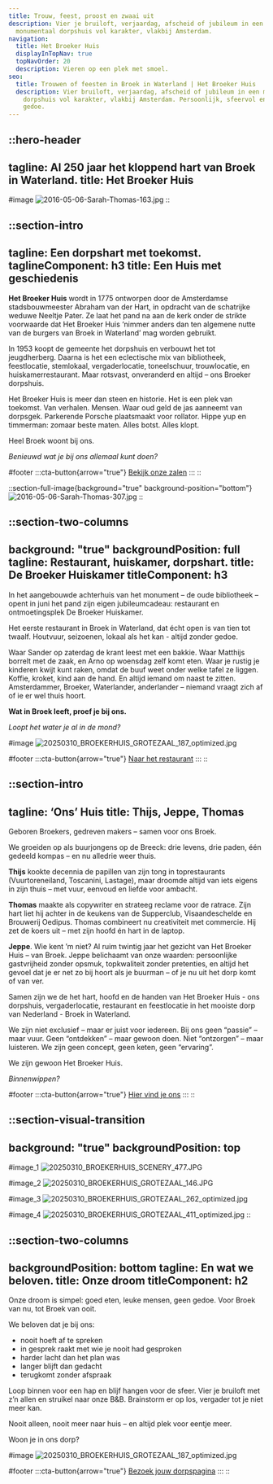 ```yaml
---
title: Trouw, feest, proost en zwaai uit
description: Vier je bruiloft, verjaardag, afscheid of jubileum in een
  monumentaal dorpshuis vol karakter, vlakbij Amsterdam.
navigation:
  title: Het Broeker Huis
  displayInTopNav: true
  topNavOrder: 20
  description: Vieren op een plek met smoel.
seo:
  title: Trouwen of feesten in Broek in Waterland | Het Broeker Huis
  description: Vier bruiloft, verjaardag, afscheid of jubileum in een monumentaal
    dorpshuis vol karakter, vlakbij Amsterdam. Persoonlijk, sfeervol en zonder
    gedoe.
---
```


::hero-header
---
tagline: Al 250 jaar het kloppend hart van Broek in Waterland.
title: Het Broeker Huis
---
#image
![2016-05-06-Sarah-Thomas-163.jpg](/Sarah_Thomas%20trouwen.png)
::

::section-intro
---
tagline: Een dorpshart met toekomst.
taglineComponent: h3
title: Een Huis met geschiedenis
---
**Het Broeker Huis** wordt in 1775 ontworpen door de Amsterdamse stadsbouwmeester Abraham van der Hart, in opdracht van de schatrijke weduwe Neeltje Pater. Ze laat het pand na aan de kerk onder de strikte voorwaarde dat Het Broeker Huis ‘nimmer anders dan ten algemene nutte van de burgers van Broek in Waterland’ mag worden gebruikt.

In 1953 koopt de gemeente het dorpshuis en verbouwt het tot jeugdherberg. Daarna is het een eclectische mix van bibliotheek, feestlocatie, stemlokaal, vergaderlocatie, toneelschuur, trouwlocatie, en huiskamerrestaurant. Maar rotsvast, onveranderd en altijd – ons Broeker dorpshuis.

Het Broeker Huis is meer dan steen en historie. Het is een plek van toekomst. Van verhalen. Mensen. Waar oud geld de jas aanneemt van dorpsgek. Parkerende Porsche plaatsmaakt voor rollator. Hippe yup en timmerman: zomaar beste maten. Alles botst. Alles klopt.

Heel Broek woont bij ons.

*Benieuwd wat je bij ons allemaal kunt doen?*

#footer
  :::cta-button{arrow="true"}
  [Bekijk onze zalen](/Trouwen%20&%20Feesten)
  :::
::

::section-full-image{background="true" background-position="bottom"}
![2016-05-06-Sarah-Thomas-307.jpg](/grote-zaal/2016-05-06-Sarah-Thomas-307.jpg)
::

::section-two-columns
---
background: "true"
backgroundPosition: full
tagline: Restaurant, huiskamer, dorpshart.
title: De Broeker Huiskamer
titleComponent: h3
---
In het aangebouwde achterhuis van het monument – de oude bibliotheek – opent in juni het pand zijn eigen jubileumcadeau: restaurant en ontmoetingsplek De Broeker Huiskamer.

Het eerste restaurant in Broek in Waterland, dat écht open is van tien tot twaalf. Houtvuur, seizoenen, lokaal als het kan - altijd zonder gedoe.

Waar Sander op zaterdag de krant leest met een bakkie. Waar Matthijs borrelt met de zaak, en Arno op woensdag zelf komt eten. Waar je rustig je kinderen kwijt kunt raken, omdat de buuf weet onder welke tafel ze liggen. Koffie, kroket, kind aan de hand. En altijd iemand om naast te zitten. Amsterdammer, Broeker, Waterlander, anderlander – niemand vraagt zich af of ie er wel thuis hoort.

**Wat in Broek leeft, proef je bij ons.**

*Loopt het water je al in de mond?*

#image
![20250310\_BROEKERHUIS\_GROTEZAAL\_187\_optimized.jpg](/Grote%20Zaal/20250310_BROEKERHUIS_GROTEZAAL_187_optimized.jpg)

#footer
  :::cta-button{arrow="true"}
  [Naar het restaurant](/Restaurant)
  :::
::

::section-intro
---
tagline: ‘Ons’ Huis
title: Thijs, Jeppe, Thomas
---
Geboren Broekers, gedreven makers – samen voor ons Broek.

We groeiden op als buurjongens op de Breeck: drie levens, drie paden, één gedeeld kompas – en nu alledrie weer thuis.

**Thijs** kookte decennia de papillen van zijn tong in toprestaurants (Vuurtoreneiland, Toscanini, Lastage), maar droomde altijd van iets eigens in zijn thuis – met vuur, eenvoud en liefde voor ambacht.

**Thomas** maakte als copywriter en strateeg reclame voor de ratrace. Zijn hart liet hij achter in de keukens van de Supperclub, Visaandeschelde en Brouwerij Oedipus. Thomas combineert nu creativiteit met commercie. Hij zet de koers uit – met zijn hoofd én hart in de laptop.

**Jeppe**. Wie kent ’m niet? Al ruim twintig jaar het gezicht van Het Broeker Huis – van Broek. Jeppe belichaamt van onze waarden: persoonlijke gastvrijheid zonder opsmuk, topkwaliteit zonder pretenties, en altijd het gevoel dat je er net zo bij hoort als je buurman – of je nu uit het dorp komt of van ver.

Samen zijn we de het hart, hoofd en de handen van Het Broeker Huis - ons dorpshuis, vergaderlocatie, restaurant en feestlocatie in het mooiste dorp van Nederland - Broek in Waterland.

We zijn niet exclusief – maar er juist voor iedereen. Bij ons geen “passie” – maar vuur. Geen “ontdekken” – maar gewoon doen. Niet “ontzorgen” – maar luisteren. We zijn geen concept, geen keten, geen “ervaring”.

We zijn gewoon Het Broeker Huis.

*Binnenwippen?*

#footer
  :::cta-button{arrow="true"}
  [Hier vind je ons](#)
  :::
::

::section-visual-transition
---
background: "true"
backgroundPosition: top
---
#image_1
![20250310\_BROEKERHUIS\_SCENERY\_477.JPG](/HOME/20250310_BROEKERHUIS_SCENERY_477.JPG)

#image_2
![20250310\_BROEKERHUIS\_GROTEZAAL\_146.JPG](/HOME/20250310_BROEKERHUIS_GROTEZAAL_146.JPG)

#image_3
![20250310\_BROEKERHUIS\_GROTEZAAL\_262\_optimized.jpg](/grote-zaal/20250310_BROEKERHUIS_GROTEZAAL_262_optimized.jpg)

#image_4
![20250310\_BROEKERHUIS\_GROTEZAAL\_411\_optimized.jpg](/grote-zaal/20250310_BROEKERHUIS_GROTEZAAL_411_optimized.jpg)
::

::section-two-columns
---
backgroundPosition: bottom
tagline: En wat we beloven.
title: Onze droom
titleComponent: h2
---
Onze droom is simpel: goed eten, leuke mensen, geen gedoe. Voor Broek van nu, tot Broek van ooit.

We beloven dat je bij ons:

- nooit hoeft af te spreken
- in gesprek raakt met wie je nooit had gesproken
- harder lacht dan het plan was
- langer blijft dan gedacht
- terugkomt zonder afspraak

Loop binnen voor een hap en blijf hangen voor de sfeer. Vier je bruiloft met z’n allen en struikel naar onze B\&B. Brainstorm er op los, vergader tot je niet meer kan.

Nooit alleen, nooit meer naar huis – en altijd plek voor eentje meer.

Woon je in ons dorp?

#image
![20250310\_BROEKERHUIS\_GROTEZAAL\_187\_optimized.jpg](/COLLAGES/TINYFIED_COLLAGES/BROEKERHUIS_COLLAGES_1.png)

#footer
  :::cta-button{arrow="true"}
  [Bezoek jouw dorpspagina](/Voor%20Broekers)
  :::
::
